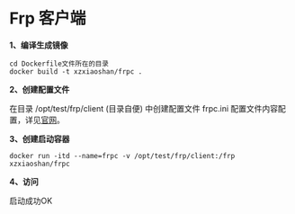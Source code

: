 # Frp 客户端

**1、编译生成镜像**

```
cd Dockerfile文件所在的目录
docker build -t xzxiaoshan/frpc .
```

**2、创建配置文件**

在目录 /opt/test/frp/client (目录自便) 中创建配置文件 frpc.ini
配置文件内容配置，详见[官网](https://github.com/fatedier/frp/blob/master/README_zh.md)。

**3、创建启动容器**

```
docker run -itd --name=frpc -v /opt/test/frp/client:/frp xzxiaoshan/frpc
```

**4、访问**

启动成功OK
